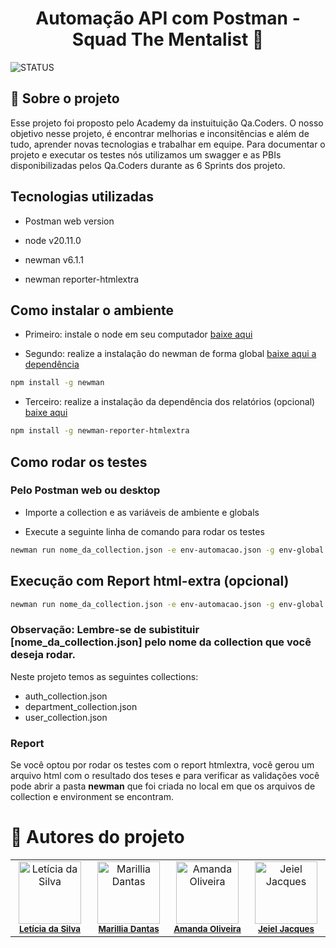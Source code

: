 <h1 align="center"> Automação API com Postman - Squad The Mentalist 🧠</h1>

![STATUS](https://img.shields.io/static/v1?label=STATUS&message=%20EM%20CONSTRU%C3%87%C3%83O&color=yellow&style=for-the-badge)



## 💬 Sobre o projeto
<p> Esse projeto foi proposto pelo Academy da instuituição Qa.Coders. O nosso objetivo nesse projeto, é encontrar melhorias e inconsitências e além de tudo, aprender novas tecnologias e trabalhar em equipe. Para documentar o projeto e executar os testes nós utilizamos um swagger e as  PBIs disponibilizadas pelos Qa.Coders durante as 6 Sprints dos projeto.

## Tecnologias utilizadas

- Postman web version

- node v20.11.0

- newman v6.1.1

- newman reporter-htmlextra

## Como instalar o ambiente

- Primeiro: instale o node em seu computador [baixe aqui](https://nodejs.org/en/download)

- Segundo: realize a instalação do newman de forma global [baixe aqui a dependência](https://www.npmjs.com/package/newman)

```bash
npm install -g newman
```

- Terceiro: realize a instalação da dependência dos relatórios (opcional) 
 [baixe aqui](https://www.npmjs.com/package/newman-reporter-htmlextra)

```bash
npm install -g newman-reporter-htmlextra
```

## Como rodar os testes

### Pelo Postman web ou desktop

- Importe a collection e as variáveis de ambiente e globals

- Execute a seguinte linha de comando para rodar os testes

 ```bash
newman run nome_da_collection.json -e env-automacao.json -g env-global.json -r cli
  ```

## Execução com Report html-extra (opcional)

```bash
newman run nome_da_collection.json -e env-automacao.json -g env-global.json -r htmlextra
```

### Observação: Lembre-se de subistituir [nome_da_collection.json] pelo nome da collection que você deseja rodar. 
Neste projeto temos as seguintes collections: 
- auth_collection.json
- department_collection.json
- user_collection.json

### Report

Se você optou por rodar os testes com o report htmlextra, você gerou um arquivo html com o resultado dos teses e para verificar as validações você pode abrir a pasta **newman** que foi criada no local em que os arquivos de collection e environment se encontram.

# 👥 Autores do projeto
<table>
  <tbody>
    <tr>
      <td align="center" valign="top" width="14.28%">
        <a href="https://www.linkedin.com/in/aleticia-da-silva/" target="_blank"><img src="https://avatars.githubusercontent.com/u/61994404?v=4" width="100px;" alt="Letícia da Silva"/></a><br />
        <sub><b><a href="https://github.com/ALeticiadaSilva" target="_blank">Letícia da Silva</a></b></sub><br />
      </td>
      <td align="center" valign="top" width="14.28%">
        <a href="https://www.linkedin.com/in/marilliadantas/" target="_blank"><img src="https://avatars.githubusercontent.com/u/105676314?v=4" width="100px;" alt="Marillia Dantas"/></a><br />
        <sub><b><a href="https://github.com/marilliadantas" target="_blank">Marillia Dantas</a></b></sub><br />
      </td>
      <td align="center" valign="top" width="14.28%">
        <a href="https://www.linkedin.com/in/amandaoliveira--/" target="_blank"><img src="https://avatars.githubusercontent.com/u/73588768?v=4" width="100px;" alt="Amanda Oliveira"/></a><br />
        <sub><b><a href="https://github.com/Amandatec" target="_blank">Amanda Oliveira</a></b></sub><br />
      </td>
      <td align="center" valign="top" width="14.28%">
        <a href="https://www.linkedin.com/in/jeieljacques/" target="_blank"><img src="https://avatars.githubusercontent.com/u/133384467?v=4" width="100px;" alt="Jeiel Jacques"/></a><br />
        <sub><b><a href="https://github.com/JeielJacques" target="_blank">Jeiel Jacques</a></b></sub><br />
      </td>
    </tr>
  </tbody>
</table>


